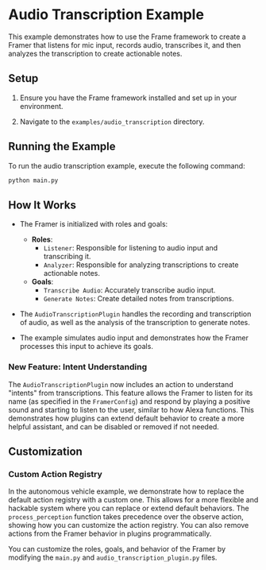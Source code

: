 # Audio Transcription Example

This example demonstrates how to use the Frame framework to create a Framer that listens for mic input, records audio, transcribes it, and then analyzes the transcription to create actionable notes.

## Setup

1. Ensure you have the Frame framework installed and set up in your environment.

2. Navigate to the `examples/audio_transcription` directory.

## Running the Example

To run the audio transcription example, execute the following command:

```bash
python main.py
```

## How It Works

- The Framer is initialized with roles and goals:
  - **Roles**:
    - `Listener`: Responsible for listening to audio input and transcribing it.
    - `Analyzer`: Responsible for analyzing transcriptions to create actionable notes.
  - **Goals**:
    - `Transcribe Audio`: Accurately transcribe audio input.
    - `Generate Notes`: Create detailed notes from transcriptions.

- The `AudioTranscriptionPlugin` handles the recording and transcription of audio, as well as the analysis of the transcription to generate notes.

- The example simulates audio input and demonstrates how the Framer processes this input to achieve its goals.

### New Feature: Intent Understanding

The `AudioTranscriptionPlugin` now includes an action to understand "intents" from transcriptions. This feature allows the Framer to listen for its name (as specified in the `FramerConfig`) and respond by playing a positive sound and starting to listen to the user, similar to how Alexa functions. This demonstrates how plugins can extend default behavior to create a more helpful assistant, and can be disabled or removed if not needed.

## Customization

### Custom Action Registry

In the autonomous vehicle example, we demonstrate how to replace the default action registry with a custom one. This allows for a more flexible and hackable system where you can replace or extend default behaviors. The `process_perception` function takes precedence over the observe action, showing how you can customize the action registry. You can also remove actions from the Framer behavior in plugins programmatically.

You can customize the roles, goals, and behavior of the Framer by modifying the `main.py` and `audio_transcription_plugin.py` files.
